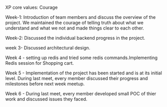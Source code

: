 XP core values: Courage

Week-1: Introduction of team members and discuss the overview of the project. We maintained the courage of telling truth about what we understand and what we not and made things clear to each other.

Week-2: Discussed the individual backend progress in the project.

week 3- Discussed architectural design.

Week 4 - setting up redis and tried some redis commands.Implementing Redis session for Shopping cart.

Week 5 - Implementation of the project has been started and is at its initial level. During last meet, every member discussed their progress and milestones before next week meetup.

Week 6 - During last meet, every member developed small POC of thier work and discussed issues they faced.


